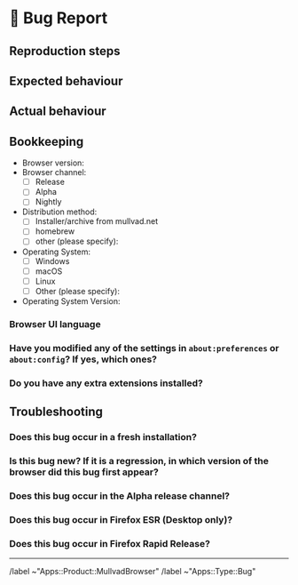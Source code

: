 # 🐞 Bug Report
<!--
Use this template to report problems with the browser which are unrelated to
website functionality (please use the Web Compatibility template for such issues).
The issue's title MUST provide a succinct description of the problem.

Some good (hypothetical) titles:
- Browser crashes when visiting example.com in Safer mode
- Letterboxing appears even when disabled when using tiling window-manager
- All fonts in browser-chrome have serifs

Please DO NOT include information about platform in the title, it is redundant
with our labeling system!
-->

## Reproduction steps
<!--
Provide specific steps developers can follow to reproduce your issue.
-->

## Expected behaviour
<!--
Provide a description of the browser feature or scenario which does not appear
to be working.
-->

## Actual behaviour
<!--
Provide a description of what actually occurs.
-->

## Bookkeeping
<!--
Please provide the following information:
-->

- Browser version:
- Browser channel:
  - [ ] Release
  - [ ] Alpha
  - [ ] Nightly
- Distribution method:
  - [ ] Installer/archive from mullvad.net
  - [ ] homebrew
  - [ ] other (please specify):
- Operating System:
  - [ ] Windows
  - [ ] macOS
  - [ ] Linux
  - [ ] Other (please specify):
- Operating System Version:

### Browser UI language
<!--
Found in `about:preferences#general`.
Feel free to omit this if you like, but sometimes bugs can be language specific so having
this info may make it easier for developers to reproduce your problem.
-->

### Have you modified any of the settings in `about:preferences` or `about:config`? If yes, which ones?
<!--
If you changed any preference in about:config that aren't exposed in a UI,
could you try to see if you can reproduce without them? Generally speaking, such
changes are unsupported and bugs might be closed as invalid.
-->

### Do you have any extra extensions installed?
<!-- e.g. Firefox Multi-Account Containers, uBlock Origin, etc -->

## Troubleshooting
<!--
This is optional, but it will help to resolve your problem.
-->

### Does this bug occur in a fresh installation?

### Is this bug new? If it is a regression, in which version of the browser did this bug first appear?
<!--
Archived packages for past versions can be found here:
- https://archive.torproject.org/tor-package-archive
-->

### Does this bug occur in the Alpha release channel?
<!--
Sometimes bugs are fixed in the Alpha (development) channel but not in the Stable channel.
⚠️ However, the Alpha release channel is the development version and as such may be contain
critical bugs not present in the Stable release channel.

The latest Alpha can be found here:
- https://github.com/mullvad/mullvad-browser/releases?q=prerelease%3Atrue
-->

### Does this bug occur in Firefox ESR (Desktop only)?
<!--
Tor Browser is based on Firefox ESR, so any bugs present in this upstream project will likely
also be present in Tor Browser.
Firefox ESR is available for download here:
- https://www.mozilla.org/en-US/firefox/all/desktop-esr/
-->

### Does this bug occur in Firefox Rapid Release?
<!--
If the issue occurs in Firefox ESR, but does not occur in Firefox Rapid Release, we may be able
to identify and backport the patch which fixes it.

Firefox Rapid Release is available for download here:
- https://www.mozilla.org/en-US/firefox/new/

If the issue has been fixed in Firefox, do you know the Bugzilla issue number associated with the fix?
-->

<!-- Do not edit beneath this line <3 -->

---

/label ~"Apps::Product::MullvadBrowser"
/label ~"Apps::Type::Bug"
